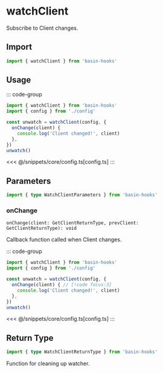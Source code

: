# watchClient

Subscribe to Client changes.

## Import

```ts
import { watchClient } from 'basin-hooks'
```

## Usage

::: code-group
```ts [index.ts]
import { watchClient } from 'basin-hooks'
import { config } from './config'

const unwatch = watchClient(config, {
  onChange(client) {
    console.log('Client changed!', client)
  },
})
unwatch()
```
<<< @/snippets/core/config.ts[config.ts]
:::

## Parameters

```ts
import { type WatchClientParameters } from 'basin-hooks'
```

### onChange

`onChange(client: GetClientReturnType, prevClient: GetClientReturnType): void`

Callback function called when Client changes.

::: code-group
```ts [index.ts]
import { watchClient } from 'basin-hooks'
import { config } from './config'

const unwatch = watchClient(config, {
  onChange(client) { // [!code focus:3]
    console.log('Client changed!', client)
  },
})
unwatch()
```
<<< @/snippets/core/config.ts[config.ts]
:::

## Return Type

```ts
import { type WatchClientReturnType } from 'basin-hooks'
```

Function for cleaning up watcher.
